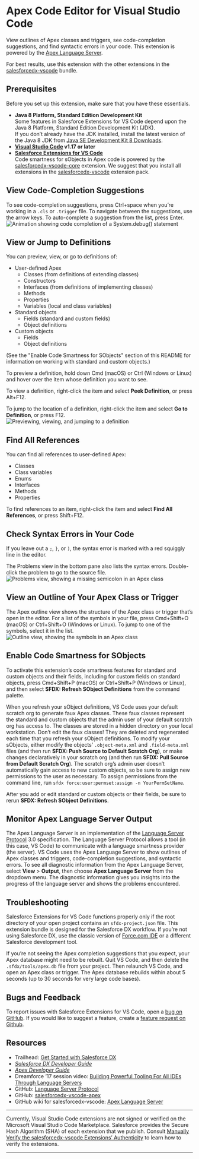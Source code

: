 # Apex Code Editor for Visual Studio Code
View outlines of Apex classes and triggers, see code-completion suggestions, and find syntactic errors in your code. This extension is powered by the [Apex Language Server](https://github.com/forcedotcom/salesforcedx-vscode/wiki/Apex-Language-Server).

For best results, use this extension with the other extensions in the [salesforcedx-vscode](https://marketplace.visualstudio.com/items?itemName=salesforce.salesforcedx-vscode) bundle.  

##  Prerequisites
Before you set up this extension, make sure that you have these essentials.

* **Java 8 Platform, Standard Edition Development Kit**  
  Some features in Salesforce Extensions for VS Code depend upon the Java 8 Platform, Standard Edition Development Kit (JDK).  
  If you don’t already have the JDK installed, install the latest version of the Java 8 JDK from [Java SE Development Kit 8 Downloads](http://www.oracle.com/technetwork/java/javase/downloads/jdk8-downloads-2133151.html).  
* **[Visual Studio Code](https://code.visualstudio.com/download) v1.17 or later**  
* **[Salesforce Extensions for VS Code](https://marketplace.visualstudio.com/items?itemName=salesforce.salesforcedx-vscode)**  
  Code smartness for sObjects in Apex code is powered by the [salesforcedx-vscode-core](https://marketplace.visualstudio.com/items?itemName=salesforce.salesforcedx-vscode-core) extension. We suggest that you install all extensions in the [salesforcedx-vscode](https://marketplace.visualstudio.com/items?itemName=salesforce.salesforcedx-vscode) extension pack.

## View Code-Completion Suggestions
To see code-completion suggestions, press Ctrl+space when you’re working in a `.cls` or `.trigger` file. To navigate between the suggestions, use the arrow keys. To auto-complete a suggestion from the list, press Enter.  
![Animation showing code completion of a System.debug() statement](https://raw.githubusercontent.com/forcedotcom/salesforcedx-vscode/develop/packages/salesforcedx-vscode-apex/images/apex_completion.gif)

## View or Jump to Definitions
You can preview, view, or go to definitions of:  
* User-defined Apex  
  * Classes (from definitions of extending classes)  
  * Constructors  
  * Interfaces (from definitions of implementing classes)  
  * Methods  
  * Properties  
  * Variables (local and class variables)  
* Standard objects  
  * Fields (standard and custom fields)
  * Object definitions
* Custom objects
  * Fields  
  * Object definitions  

(See the "Enable Code Smartness for SObjects" section of this README for information on working with standard and custom objects.)

To preview a definition, hold down Cmd (macOS) or Ctrl (Windows or Linux) and hover over the item whose definition you want to see.  

To view a definition, right-click the item and select **Peek Definition**, or press Alt+F12.

To jump to the location of a definition, right-click the item and select **Go to Definition**, or press F12.  
![Previewing, viewing, and jumping to a definition](https://raw.githubusercontent.com/forcedotcom/salesforcedx-vscode/develop/packages/salesforcedx-vscode-apex/images/apex_go_to_definition.gif)

## Find All References
You can find all references to user-defined Apex:  
* Classes  
* Class variables  
* Enums  
* Interfaces  
* Methods  
* Properties  

To find references to an item, right-click the item and select **Find All References**, or press Shift+F12.

## Check Syntax Errors in Your Code
If you leave out a `;`, `}`, or `)`, the syntax error is marked with a red squiggly line in the editor.  

The Problems view in the bottom pane also lists the syntax errors. Double-click the problem to go to the source file.  
![Problems view, showing a missing semicolon in an Apex class](https://raw.githubusercontent.com/forcedotcom/salesforcedx-vscode/develop/packages/salesforcedx-vscode-apex/images/apex_problems.png)

## View an Outline of Your Apex Class or Trigger
The Apex outline view shows the structure of the Apex class or trigger that’s open in the editor. For a list of the symbols in your file, press Cmd+Shift+O (macOS) or Ctrl+Shift+O (Windows or Linux). To jump to one of the symbols, select it in the list.  
![Outline view, showing the symbols in an Apex class](https://raw.githubusercontent.com/forcedotcom/salesforcedx-vscode/develop/packages/salesforcedx-vscode-apex/images/apex_outline.png)

## Enable Code Smartness for SObjects
To activate this extension’s code smartness features for standard and custom objects and their fields, including for custom fields on standard objects, press Cmd+Shift+P (macOS) or Ctrl+Shift+P (Windows or Linux), and then select **SFDX: Refresh SObject Definitions** from the command palette. 

When you refresh your sObject definitions, VS Code uses your default scratch org to generate faux Apex classes. These faux classes represent the standard and custom objects that the admin user of your default scratch org has access to. The classes are stored in a hidden directory on your local workstation. Don’t edit the faux classes! They are deleted and regenerated each time that you refresh your sObject definitions. To modify your sObjects, either modify the objects’ `.object-meta.xml` and `.field-meta.xml` files (and then run **SFDX: Push Source to Default Scratch Org**), or make changes declaratively in your scratch org (and then run **SFDX: Pull Source from Default Scratch Org**). The scratch org’s admin user doesn’t automatically gain access to new custom objects, so be sure to assign new permissions to the user as necessary. To assign permissions from the command line, run `sfdx force:user:permset:assign -n YourPermSetName`. 

After you add or edit standard or custom objects or their fields, be sure to rerun **SFDX: Refresh SObject Definitions**.  

## Monitor Apex Language Server Output
The Apex Language Server is an implementation of the [Language Server Protocol](https://github.com/Microsoft/language-server-protocol) 3.0 specification. The Language Server Protocol allows a tool (in this case, VS Code) to communicate with a language smartness provider (the server). VS Code uses the Apex Language Server to show outlines of Apex classes and triggers, code-completion suggestions, and syntactic errors. To see all diagnostic information from the Apex Language Server, select **View** > **Output**, then choose **Apex Language Server** from the dropdown menu. The diagnostic information gives you insights into the progress of the language server and shows the problems  encountered.  

## Troubleshooting
Salesforce Extensions for VS Code functions properly only if the root directory of your open project contains an `sfdx-project.json` file. This extension bundle is designed for the Salesforce DX workflow. If you’re not using Salesforce DX, use the classic version of [Force.com IDE](https://developer.salesforce.com/docs/atlas.en-us.eclipse.meta/eclipse) or a different Salesforce development tool.  

If you’re not seeing the Apex completion suggestions that you expect, your Apex database might need to be rebuilt. Quit VS Code, and then delete the `.sfdx/tools/apex.db` file from your project. Then relaunch VS Code, and open an Apex class or trigger. The Apex database rebuilds within about 5 seconds (up to 30 seconds for very large code bases).

## Bugs and Feedback
To report issues with Salesforce Extensions for VS Code, open a [bug on GitHub](https://github.com/forcedotcom/salesforcedx-vscode/issues/new?template=Bug_report.md). If you would like to suggest a feature, create a [feature request on Github](https://github.com/forcedotcom/salesforcedx-vscode/issues/new?template=Feature_request.md).

## Resources
* Trailhead: [Get Started with Salesforce DX](https://trailhead.salesforce.com/trails/sfdx_get_started)
* _[Salesforce DX Developer Guide](https://developer.salesforce.com/docs/atlas.en-us.sfdx_dev.meta/sfdx_dev)_
* _[Apex Developer Guide](https://developer.salesforce.com/docs/atlas.en-us.apexcode.meta/apexcode)_
* Dreamforce ’17 session video: [Building Powerful Tooling For All IDEs Through Language Servers](https://www.salesforce.com/video/1765282/)
* GitHub: [Language Server Protocol](https://github.com/Microsoft/language-server-protocol)
* GitHub: [salesforcedx-vscode-apex](https://github.com/forcedotcom/salesforcedx-vscode/tree/develop/packages/salesforcedx-vscode-apex)
* GitHub wiki for salesforcedx-vscode: [Apex Language Server](https://github.com/forcedotcom/salesforcedx-vscode/wiki/Apex-Language-Server)

---
Currently, Visual Studio Code extensions are not signed or verified on the Microsoft Visual Studio Code Marketplace. Salesforce provides the Secure Hash Algorithm (SHA) of each extension that we publish. Consult [Manually Verify the salesforcedx-vscode Extensions’ Authenticity](https://developer.salesforce.com/media/vscode/SHA256.md) to learn how to verify the extensions.    

---
